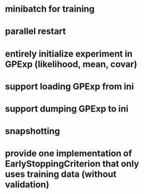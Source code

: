 # minibatch for training
# parallel restart
# entirely initialize experiment in GPExp (likelihood, mean, covar)
# support loading GPExp from ini
# support dumping GPExp to ini
# snapshotting
# provide one implementation of EarlyStoppingCriterion that only uses training data (without validation)
